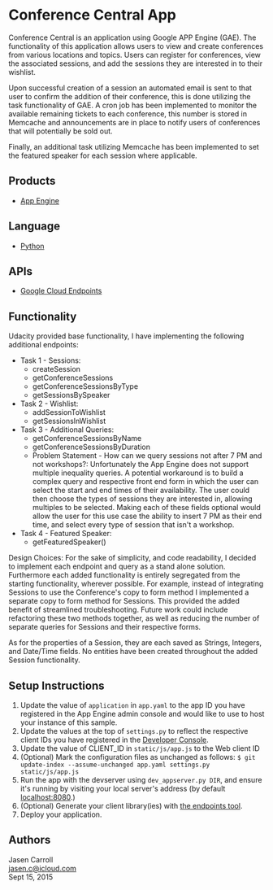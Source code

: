 # Conference Central App

Conference Central is an application using Google APP Engine (GAE). The functionality of this application allows users to view and create conferences from various locations and topics. Users can register for conferences, view the associated sessions, and add the sessions they are interested in to their wishlist.

Upon successful creation of a session an automated email is sent to that user to confirm the addition of their conference, this is done utilizing the task functionality of GAE. A cron job has been implemented to monitor the available remaining tickets to each conference, this number is stored in Memcache and announcements are in place to notify users of conferences that will potentially be sold out.

Finally, an additional task utilizing Memcache has been implemented to set the featured speaker for each session where applicable.

## Products
- [App Engine][1]

## Language
- [Python][2]

## APIs
- [Google Cloud Endpoints][3]

## Functionality

Udacity provided base functionality, I have implementing the following additional endpoints:

* Task 1 - Sessions:
  * createSession
  * getConferenceSessions
  * getConferenceSessionsByType
  * getSessionsBySpeaker
* Task 2 - Wishlist:
  * addSessionToWishlist
  * getSessionsInWishlist
* Task 3 - Additional Queries:
  * getConferenceSessionsByName
  * getConferenceSessionsByDuration
  * Problem Statement - How can we query sessions not after 7 PM and not workshops?: Unfortunately the App Engine does not support multiple inequality queries. A potential workaround is to build a complex query and respective front end form in which the user can select the start and end times of their availability. The user could then choose the types of sessions they are interested in, allowing multiples to be selected. Making each of these fields optional would allow the user for this use case the ability to insert 7 PM as their end time, and select every type of session that isn't a workshop.
* Task 4 - Featured Speaker:
  * getFeaturedSpeaker()  

Design Choices:
For the sake of simplicity, and code readability, I decided to implement each endpoint and query as a stand alone solution. Furthermore each added functionality is entirely segregated from the starting functionality, wherever possible. For example, instead of integrating Sessions to use the Conference's copy to form method I implemented a separate copy to form method for Sessions. This provided the added benefit of streamlined troubleshooting. Future work could include refactoring these two methods together, as well as reducing the number of separate queries for Sessions and their respective forms.

As for the properties of a Session, they are each saved as Strings, Integers, and Date/Time fields. No entities have been created throughout the added Session functionality.

## Setup Instructions
1. Update the value of `application` in `app.yaml` to the app ID you
   have registered in the App Engine admin console and would like to use to host
   your instance of this sample.
2. Update the values at the top of `settings.py` to
   reflect the respective client IDs you have registered in the
   [Developer Console][4].
3. Update the value of CLIENT_ID in `static/js/app.js` to the Web client ID
4. (Optional) Mark the configuration files as unchanged as follows:
   `$ git update-index --assume-unchanged app.yaml settings.py static/js/app.js`
5. Run the app with the devserver using `dev_appserver.py DIR`, and ensure it's running by visiting your local server's address (by default [localhost:8080][5].)
6. (Optional) Generate your client library(ies) with [the endpoints tool][6].
7. Deploy your application.

## Authors

Jasen Carroll  
jasen.c@icloud.com  
Sept 15, 2015  


[1]: https://developers.google.com/appengine
[2]: http://python.org
[3]: https://developers.google.com/appengine/docs/python/endpoints/
[4]: https://console.developers.google.com/
[5]: https://localhost:8080/
[6]: https://developers.google.com/appengine/docs/python/endpoints/endpoints_tool
